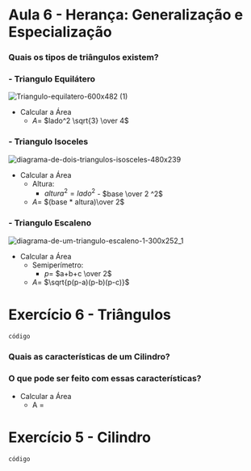 # Aula 6 - Herança: Generalização e Especialização

### Quais os tipos de triângulos existem?
### - Triangulo Equilátero

![Triangulo-equilatero-600x482 (1)](https://github.com/brunamota/POO/assets/66503956/86f55e57-a8df-487a-b3cb-0241dace8dcf)

  - Calcular a Área
    - $A =$ $lado^2 \sqrt{3} \over 4$
### - Triangulo Isoceles

![diagrama-de-dois-triangulos-isosceles-480x239](https://github.com/brunamota/POO/assets/66503956/447b6137-5601-4754-b088-a8675d9ed00d)

  - Calcular a Área
    - Altura:
      - $altura^2 = lado^2$ - $base \over 2 ^2$
    - $A =$ $(base * altura)\over 2$

### - Triangulo Escaleno

![diagrama-de-um-triangulo-escaleno-1-300x252_1](https://github.com/brunamota/POO/assets/66503956/0480d5a7-1345-4f93-946e-0e232ab93886)

  - Calcular a Área
    - Semiperímetro: 
      - $p =$ $a+b+c \over 2$
    - $A =$ $\sqrt{p(p-a)(p-b)(p-c)}$
  
# Exercício 6 - Triângulos

```Java
código
```

### Quais as características de um Cilindro?

### O que pode ser feito com essas características?

- Calcular a Área
  - A =

# Exercício 5 - Cilindro

```Java
código
```
